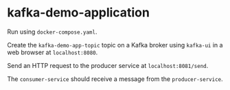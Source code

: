 # kafka-demo-application

Run using `docker-compose.yaml`.

Create the `kafka-demo-app-topic` topic on a Kafka broker using `kafka-ui` in a web browser at `localhost:8080`.

Send an HTTP request to the producer service at `localhost:8081/send`.

The `consumer-service` should receive a message from the `producer-service`.
